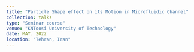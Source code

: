 ```yaml
---
title: "Particle Shape effect on its Motion in Microfluidic Channel"
collection: talks
type: "Seminar course"
venue: "KNToosi University of Technology"
date: MAY. 2022
location: "Tehran, Iran"
---
```

